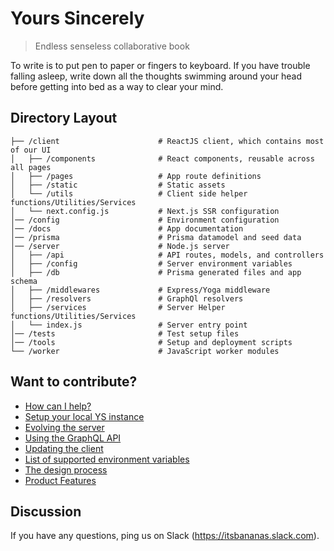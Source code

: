 # Yours Sincerely

> Endless senseless collaborative book

To write is to put pen to paper or fingers to keyboard. If you have trouble falling asleep, write down all the thoughts swimming around your head before getting into bed as a way to clear your mind.

## Directory Layout

```
├── /client                      # ReactJS client, which contains most of our UI
│   ├── /components              # React components, reusable across all pages
│   ├── /pages                   # App route definitions
│   ├── /static                  # Static assets
│   └── /utils                   # Client side helper functions/Utilities/Services
│   └── next.config.js           # Next.js SSR configuration
│── /config                      # Environment configuration
│── /docs                        # App documentation
│── /prisma                      # Prisma datamodel and seed data
│── /server                      # Node.js server
│   ├── /api                     # API routes, models, and controllers
│   ├── /config                  # Server environment variables
│   ├── /db                      # Prisma generated files and app schema
│   ├── /middlewares             # Express/Yoga middleware
│   ├── /resolvers               # GraphQl resolvers
│   ├── /services                # Server Helper functions/Utilities/Services
│   └── index.js                 # Server entry point
│── /tests                       # Test setup files
│── /tools                       # Setup and deployment scripts
└── /worker                      # JavaScript worker modules
```

## Want to contribute?

- [How can I help?](docs/how-to-help.md)
- [Setup your local YS instance](docs/setup.md)
- [Evolving the server](docs/server.md)
- [Using the GraphQL API](docs/graphql.md)
- [Updating the client](docs/client.md)
- [List of supported environment variables](docs/environment_variables.md)
- [The design process](docs/design.md)
- [Product Features](docs/product.md)

## Discussion

If you have any questions, ping us on Slack
(https://itsbananas.slack.com).
